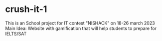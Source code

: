 # crush-it-1
This is an School project for IT contest "NISHACK" on 18-26 march 2023
Main Idea:
    Website with gamification that will help students to prepare for IELTS/SAT